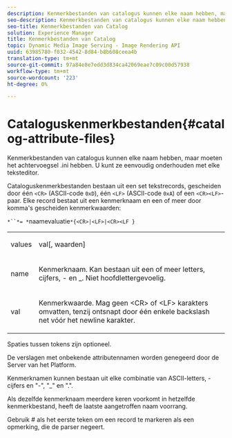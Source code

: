 ```yaml
---
description: Kenmerkbestanden van catalogus kunnen elke naam hebben, maar moeten het achtervoegsel .ini hebben. U kunt ze eenvoudig onderhouden met elke teksteditor.
seo-description: Kenmerkbestanden van catalogus kunnen elke naam hebben, maar moeten het achtervoegsel .ini hebben. U kunt ze eenvoudig onderhouden met elke teksteditor.
seo-title: Kenmerkbestanden van Catalog
solution: Experience Manager
title: Kenmerkbestanden van Catalog
topic: Dynamic Media Image Serving - Image Rendering API
uuid: 63985780-f032-4542-8d84-b8b608ceea4b
translation-type: tm+mt
source-git-commit: 97a84e8e7edd3d834ca42069eae7c09c00d57938
workflow-type: tm+mt
source-wordcount: '223'
ht-degree: 0%

---
```



# Cataloguskenmerkbestanden{#catalog-attribute-files}

Kenmerkbestanden van catalogus kunnen elke naam hebben, maar moeten het achtervoegsel .ini hebben. U kunt ze eenvoudig onderhouden met elke teksteditor.

Cataloguskenmerkbestanden bestaan uit een set tekstrecords, gescheiden door één `<CR>` (ASCII-code `0xD`), één `<LF>` (ASCII-code `0xA`) of een `<CR><LF>`-paar. Elke record bestaat uit een kenmerknaam en een of meer door komma&#39;s gescheiden kenmerkwaarden:

`*``*= *`naamevaluatie`*{<CR>|<LF>|<CR><LF }`

<table id="simpletable_0F879121670046AE9414298725961303"> 
 <tr class="strow"> 
  <td class="stentry"> <p><span class="varname"> values</span> </p> </td> 
  <td class="stentry"> <p><span class="codeph"> <span class="varname"> val</span>[,<span class="varname"> waarden</span>]</span> </p> </td> 
 </tr> 
 <tr class="strow"> 
  <td class="stentry"> <p><span class="varname"> name</span> </p> </td> 
  <td class="stentry"> <p>Kenmerknaam. Kan bestaan uit een of meer letters, cijfers, - en _. Niet hoofdlettergevoelig. </p></td> 
 </tr> 
 <tr class="strow"> 
  <td class="stentry"> <p><span class="varname"> val</span> </p></td> 
  <td class="stentry"> <p>Kenmerkwaarde. Mag geen <span class="codeph"> &lt;CR&gt;</span> of <span class="codeph"> &lt;LF&gt;</span> karakters omvatten, tenzij ontsnapt door één enkele backslash net vóór het newline karakter. </p></td> 
 </tr> 
</table>

Spaties tussen tokens zijn optioneel.

De verslagen met onbekende attributennamen worden genegeerd door de Server van het Platform.

Kenmerknamen kunnen bestaan uit elke combinatie van ASCII-letters, -cijfers en &quot;-&quot;, &quot;_&quot; en &quot;.&quot;.

Als dezelfde kenmerknaam meerdere keren voorkomt in hetzelfde kenmerkbestand, heeft de laatste aangetroffen naam voorrang.

Gebruik # als het eerste teken om een record te markeren als een opmerking, die de parser negeert.

